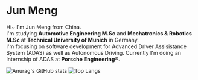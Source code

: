 # Jun Meng
Hi~ I'm Jun Meng from China.  
I'm studying **Automotive Engineering M.Sc** and **Mechatronics & Robotics M.Sc** at **Technical University of Munich** in Germany.  
I'm focusing on software development for Advanced Driver Assisistance System (ADAS) as well as Autonomous Driving.
Currently I'm doing an Internship of ADAS at **Porsche Engineering®**.

![Anurag's GitHub stats](https://github-readme-stats.vercel.app/api?username=junmeng6025&show_icons=true&hide=prs)
![Top Langs](https://github-readme-stats.vercel.app/api/top-langs/?username=junmeng6025&layout=compact&hide=jupyter%20notebook)

<!---
junmeng6025/junmeng6025 is a ✨ special ✨ repository because its `README.md` (this file) appears on your GitHub profile.
You can click the Preview link to take a look at your changes.
--->
